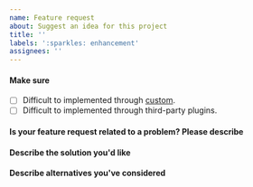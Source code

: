 ```yaml
---
name: Feature request
about: Suggest an idea for this project
title: ''
labels: ':sparkles: enhancement'
assignees: ''
---
```


#### Make sure

- [ ] Difficult to implemented through [custom](https://hexo.fluid-dev.com/docs/en/guide/#custom-js-css-html).
- [ ] Difficult to implemented through third-party plugins.

#### Is your feature request related to a problem? Please describe

<!-- A clear and concise description of what the problem is. Ex. I'm always frustrated when [...]. -->

#### Describe the solution you'd like

<!-- A clear and concise description of what you want to happen. -->

#### Describe alternatives you've considered

<!-- A clear and concise description of any alternative solutions or features you've considered. -->
